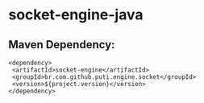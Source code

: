 # socket-engine-java

## Maven Dependency:
```maven
<dependency>
 <artifactId>socket-engine</artifactId>
 <groupId>br.com.github.puti.engine.socket</groupId>
 <version>${project.version}</version>
</dependency>
```

